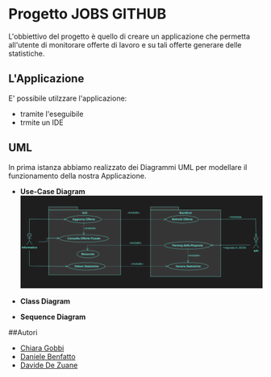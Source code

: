 # Progetto JOBS GITHUB

L'obbiettivo del progetto è quello di creare un applicazione che permetta all'utente di monitorare 
offerte di lavoro e su tali offerte generare delle statistiche.

## L'Applicazione
E' possibile utilzzare l'applicazione:
+ tramite l'eseguibile
+ trmite un IDE

## UML
In prima istanza abbiamo realizzato dei Diagrammi UML per modellare il funzionamento 
della nostra Applicazione.
+ **Use-Case Diagram**
![](Images/UseCase.png)

+ **Class Diagram**


+ **Sequence Diagram**


##Autori
+ [Chiara Gobbi]()
+ [Daniele Benfatto]()
+ [Davide De Zuane](https://github.com/DavideDeZuane)


